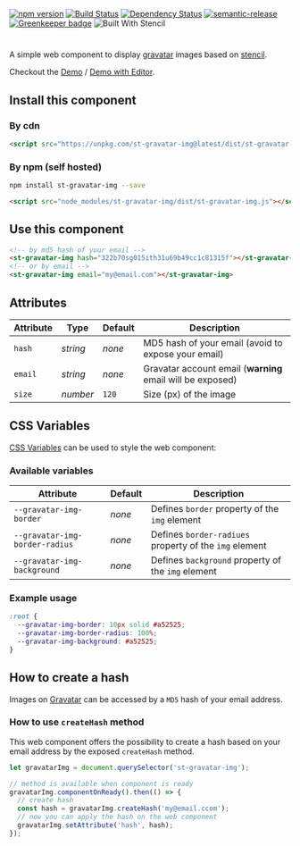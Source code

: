 [![npm version](https://badge.fury.io/js/st-gravatar-img.svg)](http://badge.fury.io/js/st-gravatar-img) [![Build Status](https://travis-ci.org/patrickvaler/st-gravatar-img.svg?branch=master)](https://travis-ci.org/patrickvaler/st-gravatar-img) [![Dependency Status](https://david-dm.org/patrickvaler/st-gravatar-img/status.svg?style=flat)](https://david-dm.org/patrickvaler/st-gravatar-img)
[![semantic-release](https://img.shields.io/badge/%20%20%F0%9F%93%A6%F0%9F%9A%80-semantic--release-e10079.svg)](https://github.com/semantic-release/semantic-release) [![Greenkeeper badge](https://badges.greenkeeper.io/patrickvaler/st-gravatar-img.svg)](https://greenkeeper.io/)
![Built With Stencil](https://img.shields.io/badge/-Built%20With%20Stencil-16161d.svg?logo=data%3Aimage%2Fsvg%2Bxml%3Bbase64%2CPD94bWwgdmVyc2lvbj0iMS4wIiBlbmNvZGluZz0idXRmLTgiPz4KPCEtLSBHZW5lcmF0b3I6IEFkb2JlIElsbHVzdHJhdG9yIDE5LjIuMSwgU1ZHIEV4cG9ydCBQbHVnLUluIC4gU1ZHIFZlcnNpb246IDYuMDAgQnVpbGQgMCkgIC0tPgo8c3ZnIHZlcnNpb249IjEuMSIgaWQ9IkxheWVyXzEiIHhtbG5zPSJodHRwOi8vd3d3LnczLm9yZy8yMDAwL3N2ZyIgeG1sbnM6eGxpbms9Imh0dHA6Ly93d3cudzMub3JnLzE5OTkveGxpbmsiIHg9IjBweCIgeT0iMHB4IgoJIHZpZXdCb3g9IjAgMCA1MTIgNTEyIiBzdHlsZT0iZW5hYmxlLWJhY2tncm91bmQ6bmV3IDAgMCA1MTIgNTEyOyIgeG1sOnNwYWNlPSJwcmVzZXJ2ZSI%2BCjxzdHlsZSB0eXBlPSJ0ZXh0L2NzcyI%2BCgkuc3Qwe2ZpbGw6I0ZGRkZGRjt9Cjwvc3R5bGU%2BCjxwYXRoIGNsYXNzPSJzdDAiIGQ9Ik00MjQuNywzNzMuOWMwLDM3LjYtNTUuMSw2OC42LTkyLjcsNjguNkgxODAuNGMtMzcuOSwwLTkyLjctMzAuNy05Mi43LTY4LjZ2LTMuNmgzMzYuOVYzNzMuOXoiLz4KPHBhdGggY2xhc3M9InN0MCIgZD0iTTQyNC43LDI5Mi4xSDE4MC40Yy0zNy42LDAtOTIuNy0zMS05Mi43LTY4LjZ2LTMuNkgzMzJjMzcuNiwwLDkyLjcsMzEsOTIuNyw2OC42VjI5Mi4xeiIvPgo8cGF0aCBjbGFzcz0ic3QwIiBkPSJNNDI0LjcsMTQxLjdIODcuN3YtMy42YzAtMzcuNiw1NC44LTY4LjYsOTIuNy02OC42SDMzMmMzNy45LDAsOTIuNywzMC43LDkyLjcsNjguNlYxNDEuN3oiLz4KPC9zdmc%2BCg%3D%3D&colorA=16161d&style=flat-square)

# <st-gravatar-img>

A simple web component to display [gravatar] images based on [stencil].

Checkout the [Demo] / [Demo with Editor].

## Install this component

### By cdn

```html
<script src="https://unpkg.com/st-gravatar-img@latest/dist/st-gravatar-img.js"></script>
```

### By npm (self hosted)

```bash
npm install st-gravatar-img --save
```

```html
<script src="node_modules/st-gravatar-img/dist/st-gravatar-img.js"></script>
```

## Use this component

```html
<!-- by md5 hash of your email -->
<st-gravatar-img hash="322b70sg015ith31u69b49cc1c81315f"></st-gravatar-img>
<!-- or by email -->
<st-gravatar-img email="my@email.com"></st-gravatar-img>
```

## Attributes

| Attribute | Type     | Default | Description                                                |
| --------- | -------- | ------- | ---------------------------------------------------------- |
| `hash`    | _string_ | _none_  | MD5 hash of your email (avoid to expose your email)        |
| `email`   | _string_ | _none_  | Gravatar account email (**warning** email will be exposed) |
| `size`    | _number_ | `120`   | Size (px) of the image                                     |

## CSS Variables

[CSS Variables][css-variables] can be used to style the web component:

### Available variables

| Attribute                      | Default | Description                                            |
| ------------------------------ | ------- | ------------------------------------------------------ |
| `--gravatar-img-border`        | _none_  | Defines `border` property of the `img` element         |
| `--gravatar-img-border-radius` | _none_  | Defines `border-radiues` property of the `img` element |
| `--gravatar-img-background`    | _none_  | Defines `background` property of the `img` element     |

### Example usage

```css
:root {
  --gravatar-img-border: 10px solid #a52525;
  --gravatar-img-border-radius: 100%;
  --gravatar-img-background: #a52525;
}
```

## How to create a hash

Images on [Gravatar] can be accessed by a `MD5` hash of your email address.

### How to use `createHash` method

This web component offers the possibility to create a hash based on your email address by the exposed `createHash` method.

```javascript
let gravatarImg = document.querySelector('st-gravatar-img');

// method is available when component is ready
gravatarImg.componentOnReady().then(() => {
  // create hash
  const hash = gravatarImg.createHash('my@email.ccom');
  // now you can apply the hash on the web component
  gravatarImg.setAttribute('hash', hash);
});
```

[stencil]: https://stenciljs.com/
[gravatar]: https://gravatar.com/
[css-variables]: https://developer.mozilla.org/en-US/docs/Web/CSS/Using_CSS_variables
[demo]: https://st-gravatar-img-vanilla-js.stackblitz.io/
[demo with editor]: https://stackblitz.com/edit/st-gravatar-img-vanilla-js
